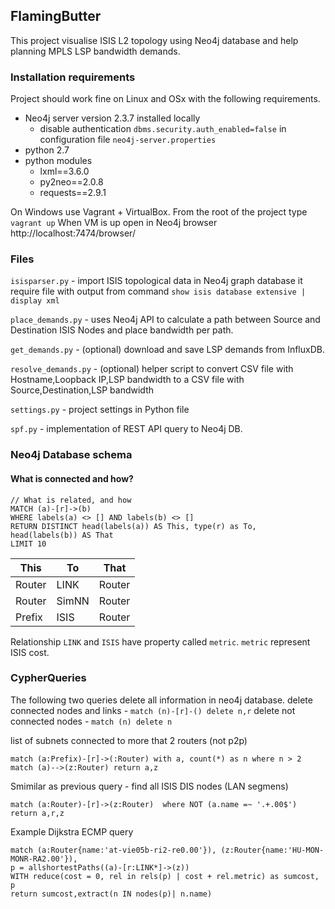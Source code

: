 
## FlamingButter
This project visualise ISIS L2 topology using Neo4j database and help planning MPLS LSP bandwidth demands. 


### Installation requirements

Project should work fine on Linux and OSx with the following requirements.
- Neo4j server version 2.3.7 installed locally
    - disable authentication `dbms.security.auth_enabled=false` in configuration file `neo4j-server.properties`
- python 2.7
- python modules
    - lxml==3.6.0
    - py2neo==2.0.8
    - requests==2.9.1

On Windows use Vagrant + VirtualBox.
From the root of the project type `vagrant up`
When VM is up open in Neo4j browser http://localhost:7474/browser/ 


### Files

`isisparser.py` - import ISIS topological data in Neo4j graph database
it require file with output from command `show isis database extensive | display xml`

`place_demands.py` - uses Neo4j API to calculate a path 
between Source and Destination ISIS Nodes and place bandwidth per path.

`get_demands.py` - (optional) download and save LSP demands from InfluxDB.

`resolve_demands.py` - (optional) helper script to convert CSV file with 
Hostname,Loopback IP,LSP bandwidth to a CSV file with Source,Destination,LSP bandwidth

`settings.py` - project settings in Python file

`spf.py` - implementation of REST API query to Neo4j DB.


### Neo4j Database schema

#### What is connected and how?
```
// What is related, and how
MATCH (a)-[r]->(b)
WHERE labels(a) <> [] AND labels(b) <> []
RETURN DISTINCT head(labels(a)) AS This, type(r) as To, head(labels(b)) AS That
LIMIT 10
```

|  This	|  To	| That
|-------|-------|------
|Router	|LINK	|Router
|Router	|SimNN	|Router
|Prefix	|ISIS	|Router

Relationship `LINK` and `ISIS` have property called `metric`.
`metric` represent ISIS cost.



### CypherQueries

The following two queries delete all information in neo4j database.
delete connected nodes and links - `match (n)-[r]-() delete n,r`
delete not connected nodes - `match (n) delete n`

list of subnets connected to more that 2 routers (not p2p)

`match (a:Prefix)-[r]->(:Router) with a, count(*) as n where n > 2 match (a)-->(z:Router) return a,z`

Smimilar as previous query - find all ISIS DIS nodes (LAN segmens)

`match (a:Router)-[r]->(z:Router)  where NOT (a.name =~ '.+.00$') return a,r,z`

Example Dijkstra ECMP query
```
match (a:Router{name:'at-vie05b-ri2-re0.00'}), (z:Router{name:'HU-MON-MONR-RA2.00'}), 
p = allshortestPaths((a)-[r:LINK*]->(z))  
WITH reduce(cost = 0, rel in rels(p) | cost + rel.metric) as sumcost, p
return sumcost,extract(n IN nodes(p)| n.name)
```